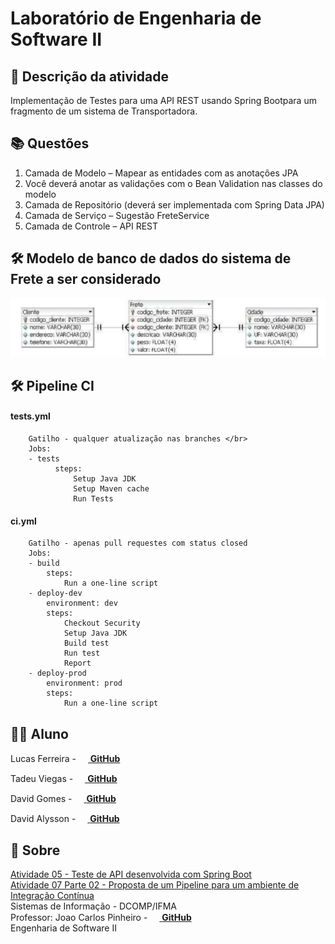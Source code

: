 # Laboratório de Engenharia de Software II
## 📜 Descrição da atividade
Implementação de Testes para uma API REST usando Spring Bootpara um fragmento de um sistema de Transportadora.

## 📚 Questões
1. Camada de Modelo – Mapear as entidades com as anotações JPA
2. Você deverá anotar as validações com o Bean Validation nas classes do modelo
3. Camada de Repositório (deverá ser implementada com Spring Data JPA)
4. Camada de Serviço – Sugestão FreteService
5. Camada de Controle – API REST

## 🛠️ Modelo de banco de dados do sistema de Frete a ser considerado
<img src="modelo-BD.png" alt="modelo banco de dados">

## 🛠️ Pipeline CI
#### tests.yml 
            
        Gatilho - qualquer atualização nas branches </br>
        Jobs: 
        - tests
              steps:
                  Setup Java JDK
                  Setup Maven cache
                  Run Tests
#### ci.yml

        Gatilho - apenas pull requestes com status closed
        Jobs:
        - build
            steps:
                Run a one-line script
        - deploy-dev
            environment: dev 
            steps:
                Checkout Security
                Setup Java JDK
                Build test
                Run test
                Report
        - deploy-prod
            environment: prod
            steps:
                Run a one-line script

## 👨‍🎓 Aluno
Lucas Ferreira - [<img src=https://cdn.iconscout.com/icon/free/png-256/github-163-761603.png width="15" height="15"/> **GitHub**][github.lucas] <br>

Tadeu Viegas - [<img src=https://cdn.iconscout.com/icon/free/png-256/github-163-761603.png width="15" height="15"/> **GitHub**][github.tadeu] <br>

David Gomes - [<img src=https://cdn.iconscout.com/icon/free/png-256/github-163-761603.png width="15" height="15"/> **GitHub**][github.david] <br>

David Alysson - [<img src=https://cdn.iconscout.com/icon/free/png-256/github-163-761603.png width="15" height="15"/> **GitHub**][github.davi] <br>

## 🔗 Sobre
[Atividade 05 - Teste de API desenvolvida com Spring Boot][classroom.tarefa1] <br>
[Atividade 07 Parte 02 - Proposta de um Pipeline para um ambiente de Integração Contínua][classroom.tarefa2] <br>
Sistemas de Informação - DCOMP/IFMA <br>
Professor: Joao Carlos Pinheiro - [<img src=https://cdn.iconscout.com/icon/free/png-256/github-163-761603.png width="15" height="15"/> **GitHub**][github.jcpinheiro]<br>
Engenharia de Software II

<!-- LINKS DE REFERENCIA -->

[github.lucas]: <https://github.com/LucasFelip>
[github.tadeu]: <https://github.com/TadeuViegas>
[github.david]: <https://github.com/DavidGomesh>
[github.davi]: <https://github.com/DavidAly>
[github.jcpinheiro]: <https://github.com/jcpinheiro>
[classroom.tarefa1]: <https://classroom.google.com/u/1/c/NTQ1Mjc4NTMzODgx/a/NTM5NjQ0NjQzNzUw/details>
[classroom.tarefa2]: <https://classroom.google.com/u/1/c/NTQ1Mjc4NTMzODgx/a/NTQwNzY3Mzg3NjYx/details>